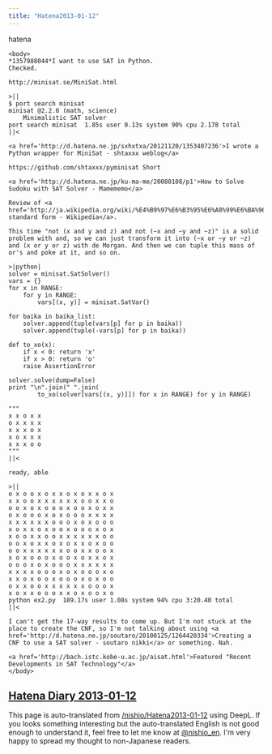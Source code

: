 ```yaml
---
title: "Hatena2013-01-12"
---
```


hatena

```
<body>
*1357988044*I want to use SAT in Python.
Checked.

http://minisat.se/MiniSat.html

>||
$ port search minisat
minisat @2.2.0 (math, science)
    Minimalistic SAT solver
port search minisat  1.85s user 0.13s system 90% cpu 2.178 total
||<

<a href='http://d.hatena.ne.jp/sxhxtxa/20121120/1353407236'>I wrote a Python wrapper for MiniSat - shtaxxx weblog</a>

https://github.com/shtaxxx/pyminisat Short

<a href='http://d.hatena.ne.jp/ku-ma-me/20080108/p1'>How to Solve Sudoku with SAT Solver - Mamememo</a>

Review of <a href='http://ja.wikipedia.org/wiki/%E4%B9%97%E6%B3%95%E6%A8%99%E6%BA%96%E5%BD%A2'>Multiplicative standard form - Wikipedia</a>.

This time "not (x and y and z) and not (~x and ~y and ~z)" is a solid problem with and, so we can just transform it into (~x or ~y or ~z) and (x or y or z) with de Morgan. And then we can tuple this mass of or's and poke at it, and so on.

>|python|
solver = minisat.SatSolver()
vars = {}
for x in RANGE:
    for y in RANGE:
        vars[(x, y)] = minisat.SatVar()

for baika in baika_list:
    solver.append(tuple(vars[p] for p in baika))
    solver.append(tuple(-vars[p] for p in baika))

def to_xo(x):
    if x < 0: return 'x'
    if x > 0: return 'o'
    raise AssertionError

solver.solve(dump=False)
print "\n".join(" ".join(
        to_xo(solver[vars[(x, y)]]) for x in RANGE) for y in RANGE)

"""
x x o x x
o x x x x
x x x o x
x o x x x
x x x o o
"""
||<

ready, able

>||
o x o o x o x x o x o x x o x
x x o o x x x x x x o o x x o
o o x o x o o o x o o x o x x
o x o o o x o x o o o x x x x
x x x x x x o o o x o x o o o
x o x x o x o o x o o o x o x
x o o x x o o x x x x x x o o
o o x o x x o x o x x o x o o
o o x x x x x x o o x x o o x
x o x o o o x o o x o x x o x
o o o x o x o o o x x x x x x
x x x x o o o x o x o o o x o
x x o x o o x o o o x o x o o
o x x o o x x x x x x o o o x
x o x x o o o x x o x o o x o
python ex2.py  189.17s user 1.08s system 94% cpu 3:20.40 total
||<

I can't get the 17-way results to come up. But I'm not stuck at the place to create the CNF, so I'm not talking about using <a href='http://d.hatena.ne.jp/soutaro/20100125/1264420334'>Creating a CNF to use a SAT solver - soutaro nikki</a> or something. Nah.

<a href='http://bach.istc.kobe-u.ac.jp/aisat.html'>Featured "Recent Developments in SAT Technology"</a>
</body>
```


[Hatena Diary 2013-01-12](https://nishiohirokazu.hatenadiary.org/archive/2013/01/12)
---
This page is auto-translated from [/nishio/Hatena2013-01-12](https://scrapbox.io/nishio/Hatena2013-01-12) using DeepL. If you looks something interesting but the auto-translated English is not good enough to understand it, feel free to let me know at [@nishio_en](https://twitter.com/nishio_en). I'm very happy to spread my thought to non-Japanese readers.